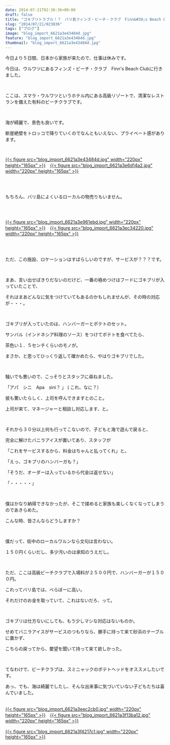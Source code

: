 ```yaml
---
date: 2014-07-21T02:30:36+09:00
draft: false
title: "ゴキブリトラブル！？　バリ島フィンズ・ビーチ・クラブ　Finn&#39;s Beach Club"
slug: "2014/07/21/023036"
tags: ["ブログ"]
image: "blog_import_6621a3e43484d.jpg"
feature: "blog_import_6621a3e43484d.jpg"
thumbnail: "blog_import_6621a3e43484d.jpg"
---
```

<p>今日より５日間、日本から家族が来たので、仕事は休みです。</p><p>今日は、ウルワツにあるフィンズ・ビーチ・クラブ　Finn&#39;s Beach Clubに行きました。</p><br/><p>ここは、スマラ・ウルワツというホテル内にある高級リゾートで、清潔なレストランを備えた有料のビーチクラブです。</p><br/><p>海が綺麗で、景色も良いです。</p><p>断崖絶壁をトロッコで降りていくのでなんともいえない、プライベート感があります。</p><br/><p><a href="blog_import_6621a3e57d303.jpg">{{< figure src="blog_import_6621a3e43484d.jpg" width="220px" height="165px" >}}</a>　<a href="blog_import_6621a3e81adbf.jpg">{{< figure src="blog_import_6621a3e6d14a2.jpg" width="220px" height="165px" >}}</a></p><br/><br/><p>もちろん、バリ島によくいるローカルの物売りもいません。</p><br/><br/><p><a href="blog_import_6621a3ea9b11a.jpg">{{< figure src="blog_import_6621a3e961ebd.jpg" width="220px" height="165px" >}}</a>　<a href="blog_import_6621a3ed7ea04.jpg">{{< figure src="blog_import_6621a3ec34220.jpg" width="220px" height="165px" >}}</a></p><br/><br/><p>ただ、この施設、ロケーションはすばらしいのですが、サービスが？？？です。</p><p><br/></p><p>まあ、言い出せばきりだないのだけど、一番の極めつけはフードにゴキブリが入っていたことで、</p><p>それはまあどんなに気をつけていてもあるのかもしれませんが、その時の対応が・・・。</p><p><br/></p><p>ゴキブリが入っていたのは、ハンバーガーとポテトのセット。</p><p>サンバル（インドネシア料理のソース）をつけてポテトを食べてたら、</p><p>茶色い１．５センチくらいのモノが。</p><p>まさか、と思ってひっくり返して確かめたら、やはりゴキブリでした。</p><p><br/></p><p>騒いでも悪いので、こっそりとスタッフに尋ねました。</p><p>「アパ　シニ　Apa　sini？ 」 ( これ、なに？）</p><p>彼も驚いたらしく、上司を呼んできますとのこと。</p><p>上司が来て、マネージャーと相談し対応します、と。</p><p><br/></p><p>それから３０分以上何も行ってこないので、子どもと海で遊んで戻ると、</p><p>完全に解けたバニラアイスが置いてあり、スタッフが</p><p>「これをサービスするから、料金はちゃんと払ってくれ」と。</p><p>「えっ、ゴキブリのハンバーガも？」</p><p>「そうだ、オーダーは入っているから代金は返せない」</p><p>「・・・・・」</p><p><br/></p><p>僕はかなり納得できなかったが、そこで揉めると家族も楽しくなくなってしまうのであきらめた。</p><p>こんな時、皆さんならどうしますか？</p><p><br/></p><p>僕だって、街中のローカルワルンなら文句は言わない。</p><p>１５０円くらいだし、多少汚いのは承知のうえだし。</p><p><br/></p><p>ただ、ここは高級ビーチクラブで入場料が２５００円で、ハンバーガーが１５００円。</p><p>これってバリ島では、べらぼーに高い。</p><p>それだけのお金を取っていて、これはないだろ、って。</p><p><br/></p><p>ゴキブリは仕方ないにしても、もう少しマシな対応はないものか。</p><p>せめてバニラアイスがサービスのつもりなら、勝手に持って来て砂浜のテーブルに置かず、</p><p>こちらの戻ってから、要望を聞いて持って来て欲しかった。</p><p><br/></p><p>てなわけで、ビーチクラブは、スミニャックのポテトヘッドをオススメしたいです。</p><p>あっ、でも、海は綺麗でしたし、そんな出来事に気づいていない子どもたちは喜んでいました。<br/><br/><br/><a href="blog_import_6621a3f0042ee.jpg">{{< figure src="blog_import_6621a3eec2cb0.jpg" width="220px" height="165px" >}}</a>　<a href="blog_import_6621a3f27931b.jpg">{{< figure src="blog_import_6621a3f13ba12.jpg" width="220px" height="165px" >}}</a><br/><br/><a href="blog_import_6621a3f55adfe.jpg">{{< figure src="blog_import_6621a3f4217c1.jpg" width="220px" height="165px" >}}</a><br/><br/><br/></p>

